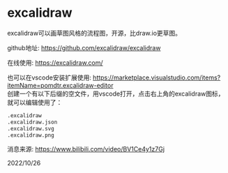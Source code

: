 # excalidraw

excalidraw可以画草图风格的流程图，开源，比draw.io更草图。  

github地址: https://github.com/excalidraw/excalidraw  

在线使用: https://excalidraw.com/  

也可以在vscode安装扩展使用: https://marketplace.visualstudio.com/items?itemName=pomdtr.excalidraw-editor  
创建一个有以下后缀的空文件，用vscode打开，点击右上角的excalidraw图标，就可以编辑使用了：
```r
.excalidraw
.excalidraw.json
.excalidraw.svg
.excalidraw.png
```


消息来源: https://www.bilibili.com/video/BV1Ce4y1z7Gj  


2022/10/26  
